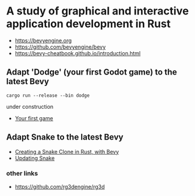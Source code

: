 # A study of graphical and interactive application development in Rust

- https://bevyengine.org
- https://github.com/bevyengine/bevy
- https://bevy-cheatbook.github.io/introduction.html

## Adapt 'Dodge' (your first Godot game) to the latest Bevy

```
cargo run --release --bin dodge
```

under construction

- [Your first game](https://docs.godotengine.org/en/stable/getting_started/step_by_step/your_first_game.html)

## Adapt Snake to the latest Bevy

- [Creating a Snake Clone in Rust, with Bevy](https://mbuffett.com/posts/bevy-snake-tutorial/)
- [Updating Snake](https://github.com/shnarazk/rg-001/blob/main/Snake.md)

### other links
- https://github.com/rg3dengine/rg3d

